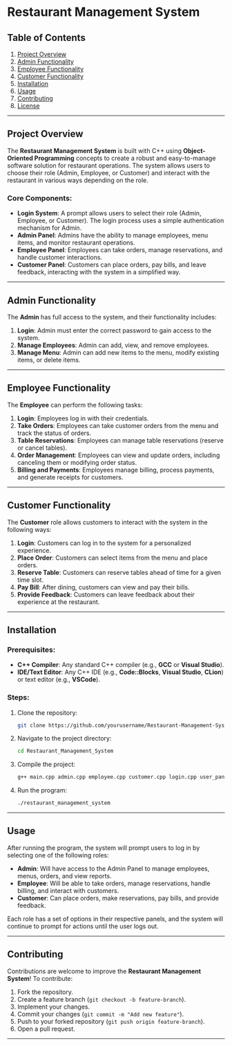 # Restaurant Management System

## Table of Contents

1. [Project Overview](#project-overview)
2. [Admin Functionality](#admin-functionality)
3. [Employee Functionality](#employee-functionality)
4. [Customer Functionality](#customer-functionality)
5. [Installation](#installation)
6. [Usage](#usage)
7. [Contributing](#contributing)
8. [License](#license)

---

## Project Overview

The **Restaurant Management System** is built with C++ using **Object-Oriented Programming** concepts to create a robust and easy-to-manage software solution for restaurant operations. The system allows users to choose their role (Admin, Employee, or Customer) and interact with the restaurant in various ways depending on the role.

### Core Components:
- **Login System**: A prompt allows users to select their role (Admin, Employee, or Customer). The login process uses a simple authentication mechanism for Admin.
- **Admin Panel**: Admins have the ability to manage employees, menu items, and monitor restaurant operations.
- **Employee Panel**: Employees can take orders, manage reservations, and handle customer interactions.
- **Customer Panel**: Customers can place orders, pay bills, and leave feedback, interacting with the system in a simplified way.

---

## Admin Functionality

The **Admin** has full access to the system, and their functionality includes:

1. **Login**: Admin must enter the correct password to gain access to the system.
2. **Manage Employees**: Admin can add, view, and remove employees.
3. **Manage Menu**: Admin can add new items to the menu, modify existing items, or delete items.
---

## Employee Functionality

The **Employee** can perform the following tasks:

1. **Login**: Employees log in with their credentials.
2. **Take Orders**: Employees can take customer orders from the menu and track the status of orders.
3. **Table Reservations**: Employees can manage table reservations (reserve or cancel tables).
4. **Order Management**: Employees can view and update orders, including canceling them or modifying order status.
5. **Billing and Payments**: Employees manage billing, process payments, and generate receipts for customers.

---

## Customer Functionality

The **Customer** role allows customers to interact with the system in the following ways:

1. **Login**: Customers can log in to the system for a personalized experience.
2. **Place Order**: Customers can select items from the menu and place orders.
3. **Reserve Table**: Customers can reserve tables ahead of time for a given time slot.
4. **Pay Bill**: After dining, customers can view and pay their bills.
5. **Provide Feedback**: Customers can leave feedback about their experience at the restaurant.

---

## Installation

### Prerequisites:
- **C++ Compiler**: Any standard C++ compiler (e.g., **GCC** or **Visual Studio**).
- **IDE/Text Editor**: Any C++ IDE (e.g., **Code::Blocks**, **Visual Studio**, **CLion**) or text editor (e.g., **VSCode**).

### Steps:
1. Clone the repository:
   ```bash
   git clone https://github.com/yourusername/Restaurant-Management-System.git
   ```

2. Navigate to the project directory:
   ```bash
   cd Restaurant_Management_System
   ```

3. Compile the project:
   ```bash
   g++ main.cpp admin.cpp employee.cpp customer.cpp login.cpp user_panels.cpp -o restaurant_management_system
   ```

4. Run the program:
   ```bash
   ./restaurant_management_system
   ```

---

## Usage

After running the program, the system will prompt users to log in by selecting one of the following roles:
- **Admin**: Will have access to the Admin Panel to manage employees, menus, orders, and view reports.
- **Employee**: Will be able to take orders, manage reservations, handle billing, and interact with customers.
- **Customer**: Can place orders, make reservations, pay bills, and provide feedback.

Each role has a set of options in their respective panels, and the system will continue to prompt for actions until the user logs out.

---

## Contributing

Contributions are welcome to improve the **Restaurant Management System**! To contribute:

1. Fork the repository.
2. Create a feature branch (`git checkout -b feature-branch`).
3. Implement your changes.
4. Commit your changes (`git commit -m "Add new feature"`).
5. Push to your forked repository (`git push origin feature-branch`).
6. Open a pull request.

---

